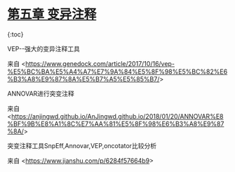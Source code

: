 # [第五章 变异注释](https://github.com/biolxy/handbook-cancer/blob/master/chapter5/chapter5.md)

{:toc}

VEP--强大的变异注释工具

 

来自 <<https://www.genedock.com/article/2017/10/16/vep-%E5%BC%BA%E5%A4%A7%E7%9A%84%E5%8F%98%E5%BC%82%E6%B3%A8%E9%87%8A%E5%B7%A5%E5%85%B7/>> 



ANNOVAR进行突变注释

 

来自 <<https://anjingwd.github.io/AnJingwd.github.io/2018/01/20/ANNOVAR%E8%BF%9B%E8%A1%8C%E7%AA%81%E5%8F%98%E6%B3%A8%E9%87%8A/>> 





突变注释工具SnpEff,Annovar,VEP,oncotator比较分析

 

来自 <<https://www.jianshu.com/p/6284f57664b9>> 